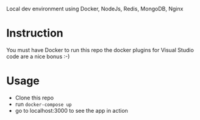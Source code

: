 Local dev environment using Docker, NodeJs, Redis, MongoDB, Nginx

# Instruction  
You must have Docker to run this repo
the docker plugins for Visual Studio code are a nice bonus :-)

# Usage  
- Clone this repo
- run `docker-compose up`
- go to localhost:3000 to see the app in action
